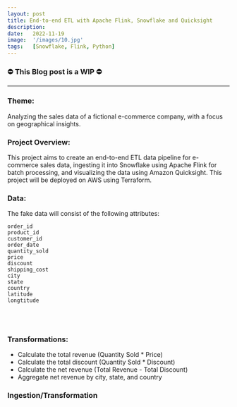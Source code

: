 ```yaml
---
layout: post
title: End-to-end ETL with Apache Flink, Snowflake and Quicksight
description:
date:   2022-11-19
image:  '/images/10.jpg'
tags:   [Snowflake, Flink, Python]
---
```


### ⛔ This Blog post is a WIP  ⛔

---

### Theme: 

Analyzing the sales data of a fictional e-commerce company, with a focus on geographical insights.

### Project Overview:

This project aims to create an end-to-end ETL data pipeline for e-commerce sales data, ingesting it into Snowflake using Apache Flink for batch processing, and visualizing the data using Amazon Quicksight. This project will be deployed on AWS using Terraform.

### Data: 

The fake data will consist of the following attributes:

```
order_id
product_id
customer_id
order_date
quantity_sold
price
discount
shipping_cost
city
state
country
latitude
longtitude
```
<br><br/>
### Transformations:

* Calculate the total revenue (Quantity Sold * Price)
* Calculate the total discount (Quantity Sold * Discount)
* Calculate the net revenue (Total Revenue - Total Discount)
* Aggregate net revenue by city, state, and country

### Ingestion/Transformation